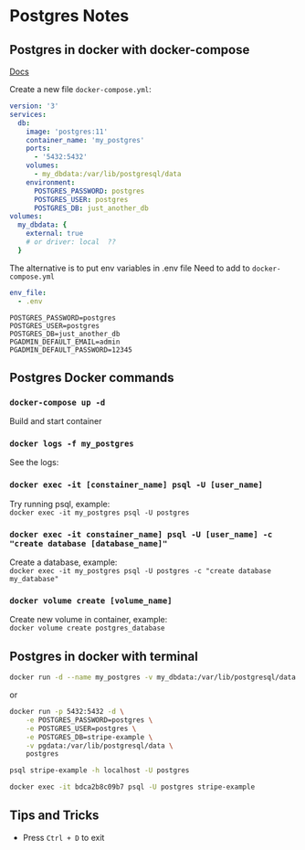 # Postgres Notes

## Postgres in docker with docker-compose

[Docs](https://hub.docker.com/_/postgres)

Create a new file `docker-compose.yml`:

```yml
version: '3'
services:
  db:
    image: 'postgres:11'
    container_name: 'my_postgres'
    ports:
      - '5432:5432'
    volumes:
      - my_dbdata:/var/lib/postgresql/data
    environment:
      POSTGRES_PASSWORD: postgres
      POSTGRES_USER: postgres
      POSTGRES_DB: just_another_db
volumes:
  my_dbdata: {
    external: true
    # or driver: local  ??
  }
```

The alternative is to put env variables in .env file
Need to add to `docker-compose.yml`

```yml
env_file:
  - .env
```

```
POSTGRES_PASSWORD=postgres
POSTGRES_USER=postgres
POSTGRES_DB=just_another_db
PGADMIN_DEFAULT_EMAIL=admin
PGADMIN_DEFAULT_PASSWORD=12345
```

## Postgres Docker commands

### `docker-compose up -d`

Build and start container

### `docker logs -f my_postgres`

See the logs:

### `docker exec -it [constainer_name] psql -U [user_name]`

Try running psql, example: <br />
`docker exec -it my_postgres psql -U postgres`

### `docker exec -it constainer_name] psql -U [user_name] -c "create database [database_name]"`

Create a database, example:<br />
`docker exec -it my_postgres psql -U postgres -c "create database my_database"`

### `docker volume create [volume_name]`

Create new volume in container, example: <br />
`docker volume create postgres_database`

## Postgres in docker with terminal

```bash
docker run -d --name my_postgres -v my_dbdata:/var/lib/postgresql/data -p 5432:5432 postgres:11
```

or

```bash
docker run -p 5432:5432 -d \
    -e POSTGRES_PASSWORD=postgres \
    -e POSTGRES_USER=postgres \
    -e POSTGRES_DB=stripe-example \
    -v pgdata:/var/lib/postgresql/data \
    postgres

psql stripe-example -h localhost -U postgres

docker exec -it bdca2b8c09b7 psql -U postgres stripe-example
```

## Tips and Tricks

- Press `Ctrl + D` to exit
